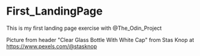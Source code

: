 # First_LandingPage

This is my first landing page exercise with @The_Odin_Project

Picture from header "Clear Glass Bottle With White Cap" from Stas Knop at https://www.pexels.com/@stasknop